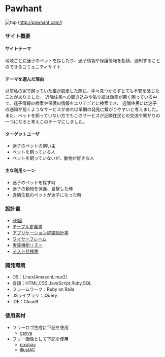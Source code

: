 # Pawhant
![top](https://github.com/haruka-ochiai/PawHant/assets/138193229/5200c8be-b716-4a83-a501-7efec3f149d4)
 (http://pawhant.com/)
​
### サイト概要
#### サイトテーマ
地域ごとに迷子のペットを探したり、迷子情報や保護情報を投稿、通知することのできるコミュニティサイト
​
#### テーマを選んだ理由
以前私の家で飼っていた猫が脱走した際に、中々見つからずとても不安を感じたことがありました。
近隣住民への聞き込みや貼り紙は効率が悪く困っている中で、迷子情報の検索や保護の情報をエリアごとに検索でき、
近隣住民には迷子の通知が届くようなサービスがあれば早期の発見に繋がりやすいと考えました。
また、ペットを飼っていない方でもこのサービスが近隣住民との交流や繋がりの一つになると考えこのテーマにしました。


#### ターゲットユーザ
- 迷子のペットの飼い主
- ペットを飼っている人
- ペットを飼っていないが、動物が好きな人
​
#### 主な利用シーン
- 迷子のペットを探す時
- 迷子の動物を保護、目撃した時
- 近隣住民のペットが迷子になった時
​
### 設計書
- [ER図](https://app.diagrams.net/#G1cI7PePzhlJ_oGhTeUciX-JLygYVvzOAL)
- [テーブル定義書](https://docs.google.com/spreadsheets/d/1YAXqxQa3ML-6HSTDIt5YPBZif1JKFpG6/edit#gid=1243549839)
- [アプリケーション詳細設計書](https://docs.google.com/spreadsheets/d/1U4pwMqYzRdNRZ2rr_6BO6jU9vJHQBgBRhukEloBGfnc/edit?usp=sharing)
- [ワイヤーフレーム](https://drive.google.com/file/d/13aILq_tQQvddyi-oSI89gb4554LAWZDW/view?usp=sharing)
- [実装機能リスト](https://docs.google.com/spreadsheets/d/1ssEaXfAKgPM2iQbKtu13Cv3Dpg29bB6UGxFxQa4I3fk/edit?usp=sharing)
- [テスト仕様書](https://docs.google.com/spreadsheets/d/1mKulYLoZ7A2ANiX2IdrO3ViraEE6KqvK/edit?usp=sharing&ouid=101812662992355824180&rtpof=true&sd=true)
​
### 開発環境
- OS：Linux(AmazonLinux2)
- 言語：HTML,CSS,JavaScript,Ruby,SQL
- フレームワーク：Ruby on Rails
- JSライブラリ：jQuery
- IDE：Cloud9
​
### 使用素材
- フリーロゴ生成に下記を使用
  - [canva](https://www.canva.com/ja_jp/login/)
- フリー画像として下記を使用
  - [pixabay](https://pixabay.com/ja/)
  - [illustAC](https://www.ac-illust.com/?downloader_register=success)
